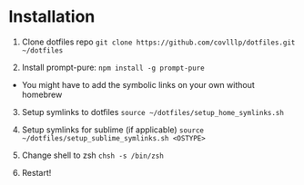 # Installation

1. Clone dotfiles repo `git clone https://github.com/covlllp/dotfiles.git ~/dotfiles`

2. Install prompt-pure: `npm install -g prompt-pure`
  - You might have to add the symbolic links on your own without homebrew

3. Setup symlinks to dotfiles `source ~/dotfiles/setup_home_symlinks.sh`

4. Setup symlinks for sublime (if applicable) `source ~/dotfiles/setup_sublime_symlinks.sh <OSTYPE>`

5. Change shell to zsh `chsh -s /bin/zsh`

3. Restart!
